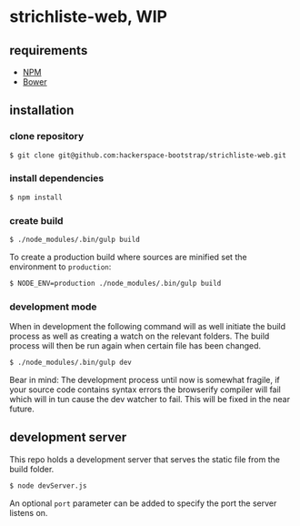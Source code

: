 # strichliste-web, WIP

## requirements

* [NPM](https://www.npmjs.org/)
* [Bower](http://bower.io/)

## installation

### clone repository
````bash
$ git clone git@github.com:hackerspace-bootstrap/strichliste-web.git
````

### install dependencies
````bash
$ npm install
````

### create build
````bash
$ ./node_modules/.bin/gulp build
````

To create a production build where sources are minified set the environment to `production`:

````bash
$ NODE_ENV=production ./node_modules/.bin/gulp build
````

### development mode
When in development the following command will as well initiate the build process as well as creating a watch on the relevant folders.
The build process will then be run again when certain file has been changed.

````bash
$ ./node_modules/.bin/gulp dev
````

Bear in mind: The development process until now is somewhat fragile, if your source code contains syntax errors the browserify compiler will fail which will in tun cause the dev watcher to fail.
This will be fixed in the near future.

## development server
This repo holds a development server that serves the static file from the build folder.

````bash
$ node devServer.js
````

An optional `port` parameter can be added to specify the port the server listens on.
